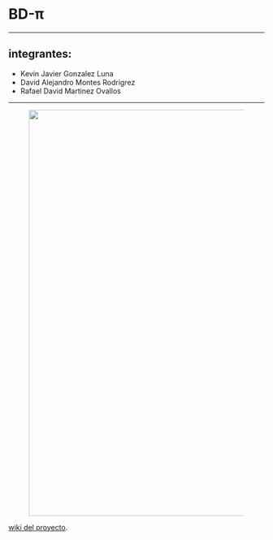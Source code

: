 # BD-π

------------
## integrantes: 
* Kevin Javier Gonzalez Luna
* David Alejandro Montes Rodrigrez
* Rafael David Martinez Ovallos
------------

<div align='center'>
<figure> <img src="https://i.postimg.cc/LX4L3TPT/image.png" alt="" width="800" height="auto"/></br>
<figcaption><b></b></figcaption></figure>
</div>


[wiki del proyecto](https://github.com/JavierGONL/bd-pi/wiki).
